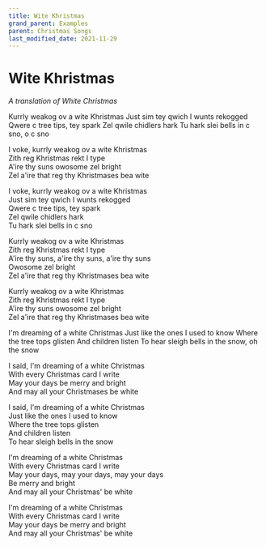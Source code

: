 ```yaml
---
title: Wite Khristmas
grand_parent: Examples
parent: Christmas Songs
last_modified_date: 2021-11-29
---
```


# Wite Khristmas
*A translation of White Christmas*

<div class="example-with-translation">
  <div class="bzo" markdown="1">
  Kurrly weakog ov a wite Khristmas  
  Just sim tey qwich I wunts rekogged  
  Qwere c tree tips, tey spark  
  Zel qwile chidlers hark  
  Tu hark slei bells in c sno, o c sno  

  I voke, kurrly weakog ov a wite Khristmas  
  Zith reg Khristmas rekt I type  
  A'ire thy suns owosome zel bright  
  Zel a'ire that reg thy Khristmases bea wite  

  I voke, kurrly weakog ov a wite Khristmas  
  Just sim tey qwich I wunts rekogged  
  Qwere c tree tips, tey spark  
  Zel qwile chidlers hark  
  Tu hark slei bells in c sno  

  Kurrly weakog ov a wite Khristmas  
  Zith reg Khristmas rekt I type  
  A'ire thy suns, a'ire thy suns, a'ire thy suns  
  Owosome zel bright  
  Zel a'ire that reg thy Khristmases bea wite   

  Kurrly weakog ov a wite Khristmas  
  Zith reg Khristmas rekt I type  
  A'ire thy suns owosome zel bright  
  Zel a'ire that reg thy Khristmases bea wite  
  </div>
  <div class="eng" markdown="1">
  I'm dreaming of a white Christmas  
  Just like the ones I used to know  
  Where the tree tops glisten  
  And children listen  
  To hear sleigh bells in the snow, oh the snow  

  I said, I'm dreaming of a white Christmas  
  With every Christmas card I write  
  May your days be merry and bright  
  And may all your Christmases be white  

  I said, I'm dreaming of a white Christmas  
  Just like the ones I used to know  
  Where the tree tops glisten  
  And children listen  
  To hear sleigh bells in the snow  

  I'm dreaming of a white Christmas  
  With every Christmas card I write  
  May your days, may your days, may your days  
  Be merry and bright  
  And may all your Christmas' be white 

  I'm dreaming of a white Christmas  
  With every Christmas card I write  
  May your days be merry and bright  
  And may all your Christmas' be white  
  </div>
</div>